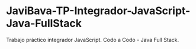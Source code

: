 # JaviBava-TP-Integrador-JavaScript-Java-FullStack
Trabajo práctico integrador JavaScript. Codo a Codo - Java Full Stack. 
